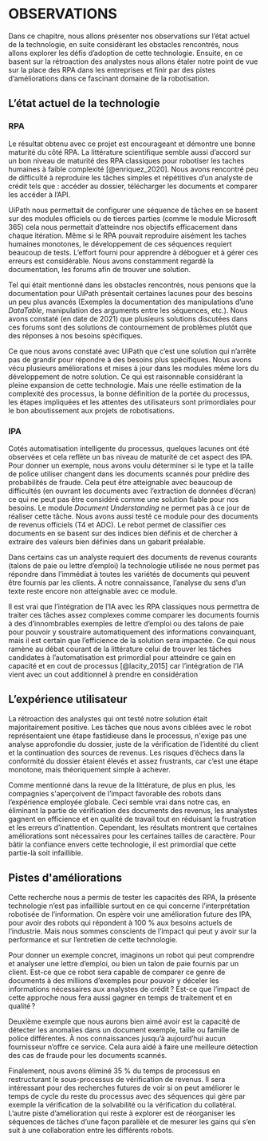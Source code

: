 # OBSERVATIONS

Dans ce chapitre, nous allons présenter nos observations sur l’état actuel de la technologie, en suite considérant les obstacles rencontrés, nous allons explorer les défis d’adoption de cette technologie. Ensuite, en ce basent sur la rétroaction des analystes nous allons étaler notre point de vue sur la place des RPA dans les entreprises et finir par des pistes d’améliorations dans ce fascinant domaine de la robotisation.

## L’état actuel de la technologie
### RPA

Le résultat obtenu avec ce projet est encourageant et démontre une bonne maturité du côté RPA. La littérature scientifique semble aussi d’accord sur un bon niveau de maturité des RPA classiques pour robotiser les taches humaines à faible complexité [@enriquez_2020]. Nous avons rencontré peu de difficulté à reproduire les tâches simples et répétitives d’un analyste de crédit tels que : accéder au dossier, télécharger les documents et comparer les accéder à l’API.

UiPath nous permettait de configurer une séquence de tâches en se basent sur des modules officiels ou de tierces parties (comme le module Microsoft 365) cela nous permettait d’atteindre nos objectifs efficacement dans chaque itération.
Même si le RPA pouvait reproduire aisément les taches humaines monotones, le développement de ces séquences requiert beaucoup de tests. L’effort fourni pour apprendre à déboguer et à gérer ces erreurs est considérable. Nous avons constamment regardé la documentation, les forums afin de trouver une solution.

Tel qui était mentionné dans les obstacles rencontrés, nous pensons que la documentation pour UiPath présentait certaines lacunes pour des besoins un peu plus avancés (Exemples la documentation des manipulations d’une *DataTable*, manipulation des arguments entre les séquences, etc.). Nous avons constaté (en date de 2021) que plusieurs solutions discutées dans ces forums sont des solutions de contournement de problèmes plutôt que des réponses à nos besoins spécifiques.

Ce que nous avons constaté avec UiPath que c’est une solution qui n’arrête pas de grandir pour répondre à des besoins plus spécifiques. Nous avons vécu plusieurs améliorations et mises à jour dans les modules même lors du développement de notre solution. Ce qui est raisonnable considérant la pleine expansion de cette technologie. Mais une réelle estimation de la complexité des processus, la bonne définition de la portée du processus, les étapes impliquées et les attentes des utilisateurs sont primordiales pour le bon aboutissement aux projets de robotisations.

### IPA

Cotés automatisation intelligente du processus, quelques lacunes ont été observées et cela reflète un bas niveau de maturité de cet aspect des IPA. Pour donner un exemple, nous avons voulu déterminer si le type et la taille de police utiliser changent dans les documents scannés pour prédire des probabilités de fraude. Cela peut être atteignable avec beaucoup de difficultés (en ouvrant les documents avec l’extraction de données d’écran) ce qui ne peut pas être considéré comme une solution fiable pour nos besoins. Le module *Document Understanding* ne permet pas à ce jour de réaliser cette tâche.
Nous avons aussi testé ce module pour des documents de revenus officiels (T4 et ADC). Le rebot permet de classifier ces documents en se basent sur des indices bien définis et de chercher à extraire des valeurs bien définies dans un gabarit préalable.

Dans certains cas un analyste requiert des documents de revenus courants (talons de paie ou lettre d’emploi) la technologie utilisée ne nous permet pas répondre dans l’immédiat à toutes les variétés de documents qui peuvent être fournis par les clients. À notre connaissance, l’analyse du sens d’un texte reste encore non atteignable avec ce module.

Il est vrai que l’intégration de l’IA avec les RPA classiques nous permettra de traiter ces tâches assez complexes comme comparer les documents fournis à des d’innombrables exemples de lettre d’emploi ou des talons de paie pour pouvoir y soustraire automatiquement des informations convainquant, mais il est certain que l’efficience de la solution sera impactée.
Ce qui nous ramène au débat courant de la littérature celui de trouver les tâches candidates à l’automatisation est primordial pour atteindre ce gain en capacité et en cout de processus [@lacity_2015] car l’intégration de l’IA vient avec un cout additionnel à prendre en considération

## L’expérience utilisateur

La rétroaction des analystes qui ont testé notre solution était majoritairement positive. Les tâches que nous avons ciblées avec le robot représentaient une étape fastidieuse dans le processus, n'exige pas une analyse approfondie du dossier, juste de la vérification de l’identité du client et la continuation des sources de revenus. Les risques d’échecs dans la conformité du dossier étaient élevés et assez frustrants, car c’est une étape monotone, mais théoriquement simple à achever.

Comme mentionné dans la revue de la littérature, de plus en plus, les compagnies s'aperçoivent de l’impact favorable des robots dans l’expérience employée globale. Ceci semble vrai dans notre cas, en éliminant la partie de vérification des documents des revenus, les analystes gagnent en efficience et en qualité de travail tout en réduisant la frustration et les erreurs d’inattention. Cependant, les résultats montrent que certaines améliorations sont nécessaires pour les certaines tailles de caractère. Pour bâtir la confiance envers cette technologie, il est primordial que cette partie-là soit infaillible.

## Pistes d'améliorations 

Cette recherche nous a permis de tester les capacités des RPA, la présente technologie n’est pas infaillible surtout en ce qui concerne l’interprétation robotisée de l’information. On espère voir une amélioration future des IPA, pour avoir des robots qui répondent à 100 % aux besoins actuels de l’industrie. Mais nous sommes conscients de l’impact qui peut y avoir sur la performance et sur l’entretien de cette technologie.

Pour donner un exemple concret, imaginons un robot qui peut comprendre et analyser une lettre d’emploi, ou bien un talon de paie fournis par un client. Est-ce que ce robot sera capable de comparer ce genre de documents à des millions d’exemples pour pouvoir y déceler les informations nécessaires aux analystes de crédit ? Est-ce que l’impact de cette approche nous fera aussi gagner en temps de traitement et en qualité ?

Deuxième exemple que nous aurons bien aimé avoir est la capacité de détecter les anomalies dans un document exemple, taille ou famille de police différentes. À nos connaissances jusqu’à aujourd’hui aucun fournisseur n’offre ce service. Cela aura aidé à faire une meilleure détection des cas de fraude pour les documents scannés.

Finalement, nous avons éliminé 35 % du temps de processus en restructurant le sous-processus de vérification de revenus. Il sera intéressant pour des recherches futures de voir si on peut améliorer le temps de cycle du reste du processus avec des séquences qui gère par exemple la vérification de la solvabilité ou la vérification du collatéral. L’autre piste d’amélioration qui reste à explorer est de réorganiser les séquences de tâches d’une façon parallèle et de mesurer les gains qui s’en suit à une collaboration entre les différents robots.

